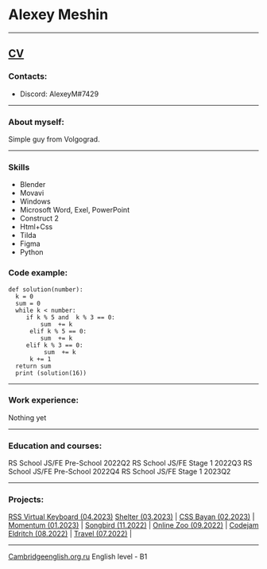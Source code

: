 # Alexey Meshin 

---
[CV](https://ziberpax.github.io/rsschool-cv/cv/index.html)
---

### Contacts:
* Discord: AlexeyM#7429
---

### About myself:
Simple guy from Volgograd. 

---
### Skills

* Blender
* Movavi
* Windows 
* Microsoft Word, Exel, PowerPoint
* Construct 2 
* Html+Css
* Tilda
* Figma
* Python 

### Code example:
```
def solution(number):
  k = 0 
  sum = 0 
  while k < number: 
     if k % 5 and  k % 3 == 0: 
         sum  += k
      elif k % 5 == 0: 
         sum  += k
     elif k % 3 == 0: 
          sum  += k
      k += 1 
  return sum
  print (solution(16))
  ```
--- 


### Work experience:
Nothing yet

--- 

### Education and courses:
RS School JS/FE Pre-School 2022Q2
RS School JS/FE Stage 1 2022Q3
RS School JS/FE Pre-School 2022Q4
RS School JS/FE Stage 1 2023Q2

--- 

### Projects:
[RSS Virtual Keyboard (04.2023)](https://ziberpax.github.io/virtual-keyboard/)
[Shelter (03.2023)](https://rolling-scopes-school.github.io/ziberpax-JSFE2023Q1/shelter/pages/main/index.html) | 
[CSS Bayan (02.2023)](https://ziberpax.github.io/cssBayan/cssBayan/) | 
[Momentum (01.2023)](https://rolling-scopes-school.github.io/ziberpax-JSFEPRESCHOOL2022Q4/momentum/pages/index.html) | 
[Songbird (11.2022)](https://rolling-scopes-school.github.io/ziberpax-JSFE2022Q3/songbird/main.html) | 
[Online Zoo (09.2022)](https://rolling-scopes-school.github.io/ziberpax-JSFE2022Q3/online-zoo/pages/main/) | 
[Codejam Eldritch (08.2022)](https://ziberpax.github.io/codejam-eldritch/codejam-eldritch/) | 
[Travel (07.2022)](https://rolling-scopes-school.github.io/ziberpax-JSFEPRESCHOOL2022Q2/travel/) | 


--- 

[Сambridgeenglish.org.ru](https://www.cambridgeenglish.org.ru/test-your-english) English level - B1

